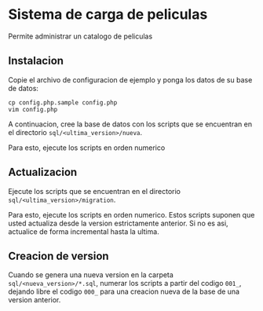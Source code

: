 # Sistema de carga de peliculas

Permite administrar un catalogo de peliculas

## Instalacion

Copie el archivo de configuracion de ejemplo y ponga los datos de su base de datos:

```
cp config.php.sample config.php
vim config.php
```

A continuacion, cree la base de datos con los scripts que se encuentran en el directorio `sql/<ultima_version>/nueva`.

Para esto, ejecute los scripts en orden numerico

## Actualizacion

Ejecute los scripts que se encuentran en el directorio `sql/<ultima_version>/migration`.

Para esto, ejecute los scripts en orden numerico. Estos scripts suponen que usted actualiza desde la version estrictamente
anterior. Si no es asi, actualice de forma incremental hasta la ultima.

## Creacion de version

Cuando se genera una nueva version en la carpeta `sql/<nueva_version>/*.sql`, numerar los scripts
a partir del codigo `001_`, dejando libre el codigo `000_` para una creacion nueva de la base
de una version anterior.